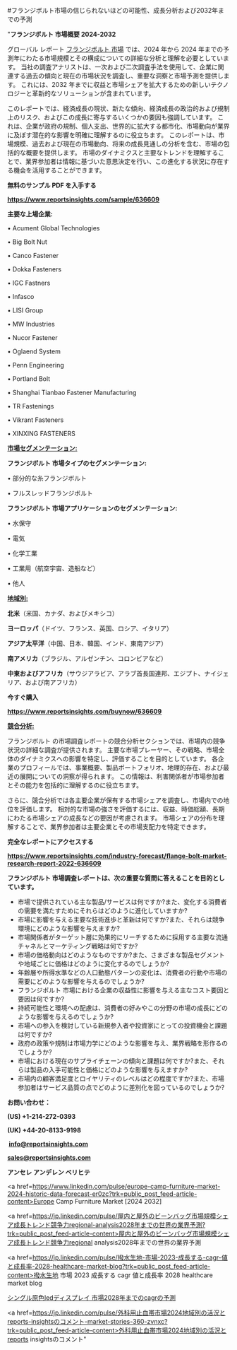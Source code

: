 #フランジボルト市場の信じられないほどの可能性、成長分析および2032年までの予測

"<strong>フランジボルト 市場概要 2024-2032</strong>

グローバル レポート <a href=https://www.reportsinsights.com/sample/636609>フランジボルト 市場</a> では、2024 年から 2024 年までの予測年にわたる市場規模とその構成についての詳細な分析と理解を必要としています。 当社の調査アナリストは、一次および二次調査手法を使用して、企業に関連する過去の傾向と現在の市場状況を調査し、重要な洞察と市場予測を提供します。 これには、2032 年までに収益と市場シェアを拡大​​するための新しいテクノロジーと革新的なソリューションが含まれています。

このレポートでは、経済成長の現状、新たな傾向、経済成長の政治的および規制上のリスク、およびこの成長に寄与するいくつかの要因も強調しています。 これは、企業が政府の規制、個人支出、世界的に拡大する都市化、市場動向が業界に及ぼす潜在的な影響を明確に理解するのに役立ちます。 このレポートは、市場規模、過去および現在の市場動向、将来の成長見通しの分析を含む、市場の包括的な概要を提供します。 市場のダイナミクスと主要なトレンドを理解することで、業界参加者は情報に基づいた意思決定を行い、この進化する状況に存在する機会を活用することができます。

<strong><b>無料のサンプル PDF を入手する</b></strong>

<a href=https://www.reportsinsights.com/sample/636609><strong><u>https://www.reportsinsights.com/sample/636609</u></strong></a>

<strong>主要な上場企業:</strong>

• Acument Global Technologies

• Big Bolt Nut

• Canco Fastener

• Dokka Fasteners

• IGC Fastners

• Infasco

• LISI Group

• MW Industries

• Nucor Fastener

• Oglaend System

• Penn Engineering

• Portland Bolt

• Shanghai Tianbao Fastener Manufacturing

• TR Fastenings

• Vikrant Fasteners

• XINXING FASTENERS

<strong><u>市場セグメンテーション</u></strong><strong><u>:</u></strong>

<strong>フランジボルト 市場タイプのセグメンテーション:</strong>

• 部分的な糸フランジボルト

• フルスレッドフランジボルト

<strong>フランジボルト 市場アプリケーションのセグメンテーション:</strong>

• 水保守

• 電気

• 化学工業

• 工業用（航空宇宙、造船など）

• 他人

<strong><u>地域別</u></strong><strong><u>:</u></strong>

<strong>北米</strong>（米国、カナダ、およびメキシコ）

<strong>ヨーロッパ</strong>（ドイツ、フランス、英国、ロシア、イタリア）

<strong>アジア太平洋</strong>（中国、日本、韓国、インド、東南アジア）

<strong>南アメリカ</strong>（ブラジル、アルゼンチン、コロンビアなど）

<strong>中東およびアフリカ</strong>（サウジアラビア、アラブ首長国連邦、エジプト、ナイジェリア、および南アフリカ）

<strong>今すぐ購入</strong>

<a href=https://www.reportsinsights.com/buynow/636609><strong><u>https://www.reportsinsights.com/buynow/636609</u></strong></a>

<strong><u>競合分析:</u></strong>

フランジボルト の市場調査レポートの競合分析セクションでは、市場内の競争状況の詳細な調査が提供されます。 主要な市場プレーヤー、その戦略、市場全体のダイナミクスへの影響を特定し、評価することを目的としています。 各企業のプロフィールでは、事業概要、製品ポートフォリオ、地理的存在、および最近の展開についての洞察が得られます。 この情報は、利害関係者が市場参加者とその能力を包括的に理解するのに役立ちます。

さらに、競合分析では各主要企業が保有する市場シェアを調査し、市場内での地位を評価します。 相対的な市場の強さを評価するには、収益、時価総額、長期にわたる市場シェアの成長などの要因が考慮されます。 市場シェアの分布を理解することで、業界参加者は主要企業とその市場支配力を特定できます。

<strong>完全なレポートにアクセスする</strong>

<a href=https://www.reportsinsights.com/industry-forecast/flange-bolt-market-research-report-2022-636609><strong><u><b>https://www.reportsinsights.com/industry-forecast/flange-bolt-market-research-report-2022-636609</b></u></strong></a>

<strong><b>フランジボルト 市場調査レポートは、次の重要な質問に答えることを目的としています。</b></strong>
<ul>
  <li>市場で提供されている主な製品/サービスは何ですか?また、変化する消費者の需要を満たすためにそれらはどのように進化していますか?</li>
  <li>市場に影響を与える主要な技術進歩と革新は何ですか?また、それらは競争環境にどのような影響を与えますか?</li>
  <li>市場関係者がターゲット層に効果的にリーチするために採用する主要な流通チャネルとマーケティング戦略は何ですか?</li>
  <li>市場の価格動向はどのようなものですか?また、さまざまな製品セグメントや地域ごとに価格はどのように変化するのでしょうか?</li>
  <li>年齢層や所得水準などの人口動態パターンの変化は、消費者の行動や市場の需要にどのような影響を与えるのでしょうか?</li>
  <li>フランジボルト 市場における企業の収益性に影響を与える主なコスト要因と要因は何ですか?</li>
  <li>持続可能性と環境への配慮は、消費者の好みやこの分野の市場の成長にどのような影響を与えるのでしょうか?</li>
  <li>市場への参入を検討している新規参入者や投資家にとっての投資機会と課題は何ですか?</li>
  <li>政府の政策や規制は市場力学にどのような影響を与え、業界戦略を形作るのでしょうか?</li>
  <li>市場における現在のサプライチェーンの傾向と課題は何ですか?また、それらは製品の入手可能性と価格にどのような影響を与えますか?</li>
  <li>市場内の顧客満足度とロイヤリティのレベルはどの程度ですか?また、市場参加者はサービス品質の点でどのように差別化を図っているのでしょうか?</li>
</ul>
<strong>お問い合わせ：</strong>

<strong>(US) +1-214-272-0393</strong>

<strong>(UK) +44-20-8133-9198</strong>

<strong> </strong><a href=info@reportsinsights.com><strong><u>info@reportsinsights.com</u></strong></a>

<a href=sales@reportsinsights.com><strong><u>sales@reportsinsights.com</u></strong></a>

<strong>アンセレ アンデレン ベリヒテ</strong>

<a href=https://www.linkedin.com/pulse/europe-camp-furniture-market-2024-historic-data-forecast-er0zc?trk=public_post_feed-article-content>Europe Camp Furniture Market [2024 2032]</a>

<a href=https://jp.linkedin.com/pulse/屋内と屋外のビーンバッグ市場規模シェア成長トレンド競争力regional-analysis2028年までの世界の業界予測?trk=public_post_feed-article-content>屋内と屋外のビーンバッグ市場規模シェア成長トレンド競争力regional analysis2028年までの世界の業界予測</a>

<a href=https://jp.linkedin.com/pulse/撥水生地-市場-2023-成長する-cagr-値と成長率-2028-healthcare-market-blog?trk=public_post_feed-article-content>撥水生地 市場 2023 成長する cagr 値と成長率 2028 healthcare market blog</a>

<a href=https://www.linkedin.com/pulse/シングル原色ledディスプレイ-市場2028年までのcagrの予測-reports-insights-expert/>シングル原色ledディスプレイ 市場2028年までのcagrの予測</a>

<a href=https://jp.linkedin.com/pulse/外科用止血帯市場2024地域別の活況とreports-insightsのコメント-market-stories-360-zvnxc?trk=public_post_feed-article-content>外科用止血帯市場2024地域別の活況とreports insightsのコメント</a>"
